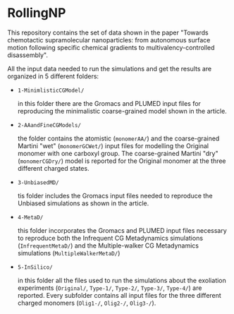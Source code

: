 # RollingNP

This repository contains the set of data shown in the paper "Towards chemotactic supramolecular nanoparticles: from autonomous surface motion following specific chemical gradients to multivalency-controlled disassembly".

All the input data needed to run the simulations and get the results are organized in 5 different folders:

 * `1-MinimlisticCGModel/`

	in this folder there are the Gromacs and PLUMED input files for reproducing the minimalistic coarse-grained model shown in the article.
        
 * `2-AAandFineCGModels/`

	the folder contains the atomistic (`monomerAA/`) and the coarse-grained Martini "wet" (`monomerGCWet/`) input files for modelling the Original monomer with one carboxyl group. The coarse-grained Martini "dry" (`monomerCGDry/`) model is reported for the Original monomer at the three different charged states. 

 * `3-UnbiasedMD/`

	tis folder includes the Gromacs input files needed to reproduce the Unbiased simulations as shown in the article.

 * `4-MetaD/`

	this folder incorporates the Gromacs and PLUMED input files necessary to reproduce both the Infrequent CG Metadynamics simulations (`InfrequentMetaD/`) and the Multiple-walker CG Metadynamics simulations (`MultipleWalkerMetaD/`)

 * `5-InSilico/`

	in this folder all the files used to run the simulations about the exoliation experiments (`Original/`, `Type-1/`, `Type-2/`, `Type-3/`, `Type-4/`) are reported. Every subfolder contains all input files for the three different charged monomers (`Olig1-/`, `Olig2-/`, `Olig3-/`).
